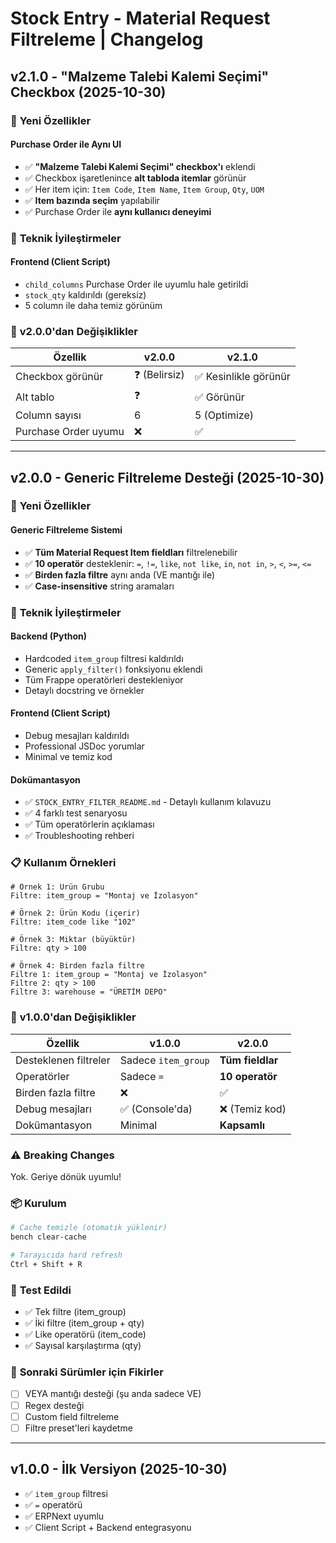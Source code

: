 # Stock Entry - Material Request Filtreleme | Changelog

## v2.1.0 - "Malzeme Talebi Kalemi Seçimi" Checkbox (2025-10-30)

### 🎯 **Yeni Özellikler**

#### **Purchase Order ile Aynı UI**
- ✅ **"Malzeme Talebi Kalemi Seçimi" checkbox'ı** eklendi
- ✅ Checkbox işaretlenince **alt tabloda itemlar** görünür
- ✅ Her item için: `Item Code`, `Item Name`, `Item Group`, `Qty`, `UOM`
- ✅ **Item bazında seçim** yapılabilir
- ✅ Purchase Order ile **aynı kullanıcı deneyimi**

### 🔧 **Teknik İyileştirmeler**

#### **Frontend (Client Script)**
- `child_columns` Purchase Order ile uyumlu hale getirildi
- `stock_qty` kaldırıldı (gereksiz)
- 5 column ile daha temiz görünüm

### 🔄 **v2.0.0'dan Değişiklikler**

| Özellik | v2.0.0 | v2.1.0 |
|---------|--------|--------|
| Checkbox görünür | ❓ (Belirsiz) | ✅ Kesinlikle görünür |
| Alt tablo | ❓ | ✅ Görünür |
| Column sayısı | 6 | 5 (Optimize) |
| Purchase Order uyumu | ❌ | ✅ |

---

## v2.0.0 - Generic Filtreleme Desteği (2025-10-30)

### 🎯 **Yeni Özellikler**

#### **Generic Filtreleme Sistemi**
- ✅ **Tüm Material Request Item fieldları** filtrelenebilir
- ✅ **10 operatör** desteklenir: `=`, `!=`, `like`, `not like`, `in`, `not in`, `>`, `<`, `>=`, `<=`
- ✅ **Birden fazla filtre** aynı anda (VE mantığı ile)
- ✅ **Case-insensitive** string aramaları

### 🔧 **Teknik İyileştirmeler**

#### **Backend (Python)**
- Hardcoded `item_group` filtresi kaldırıldı
- Generic `apply_filter()` fonksiyonu eklendi
- Tüm Frappe operatörleri destekleniyor
- Detaylı docstring ve örnekler

#### **Frontend (Client Script)**
- Debug mesajları kaldırıldı
- Professional JSDoc yorumlar
- Minimal ve temiz kod

#### **Dokümantasyon**
- ✅ `STOCK_ENTRY_FILTER_README.md` - Detaylı kullanım kılavuzu
- ✅ 4 farklı test senaryosu
- ✅ Tüm operatörlerin açıklaması
- ✅ Troubleshooting rehberi

### 📋 **Kullanım Örnekleri**

```
# Örnek 1: Ürün Grubu
Filtre: item_group = "Montaj ve İzolasyon"

# Örnek 2: Ürün Kodu (içerir)
Filtre: item_code like "102"

# Örnek 3: Miktar (büyüktür)
Filtre: qty > 100

# Örnek 4: Birden fazla filtre
Filtre 1: item_group = "Montaj ve İzolasyon"
Filtre 2: qty > 100
Filtre 3: warehouse = "ÜRETİM DEPO"
```

### 🔄 **v1.0.0'dan Değişiklikler**

| Özellik | v1.0.0 | v2.0.0 |
|---------|--------|--------|
| Desteklenen filtreler | Sadece `item_group` | **Tüm fieldlar** |
| Operatörler | Sadece `=` | **10 operatör** |
| Birden fazla filtre | ❌ | ✅ |
| Debug mesajları | ✅ (Console'da) | ❌ (Temiz kod) |
| Dokümantasyon | Minimal | **Kapsamlı** |

### ⚠️ **Breaking Changes**

Yok. Geriye dönük uyumlu!

### 📦 **Kurulum**

```bash
# Cache temizle (otomatik yüklenir)
bench clear-cache

# Tarayıcıda hard refresh
Ctrl + Shift + R
```

### 🧪 **Test Edildi**

- ✅ Tek filtre (item_group)
- ✅ İki filtre (item_group + qty)
- ✅ Like operatörü (item_code)
- ✅ Sayısal karşılaştırma (qty)

### 🎯 **Sonraki Sürümler için Fikirler**

- [ ] VEYA mantığı desteği (şu anda sadece VE)
- [ ] Regex desteği
- [ ] Custom field filtreleme
- [ ] Filtre preset'leri kaydetme

---

## v1.0.0 - İlk Versiyon (2025-10-30)

- ✅ `item_group` filtresi
- ✅ `=` operatörü
- ✅ ERPNext uyumlu
- ✅ Client Script + Backend entegrasyonu


